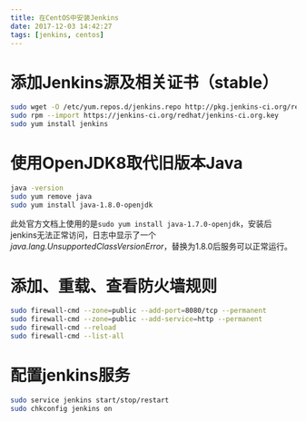 ```yaml
---
title: 在CentOS中安装Jenkins
date: 2017-12-03 14:42:27
tags: [jenkins, centos]
---
```

# 添加Jenkins源及相关证书（stable）
``` bash
sudo wget -O /etc/yum.repos.d/jenkins.repo http://pkg.jenkins-ci.org/redhat-stable/jenkins.repo
sudo rpm --import https://jenkins-ci.org/redhat/jenkins-ci.org.key
sudo yum install jenkins
```

# 使用OpenJDK8取代旧版本Java
``` bash
java -version
sudo yum remove java
sudo yum install java-1.8.0-openjdk
```
此处官方文档上使用的是`sudo yum install java-1.7.0-openjdk`，安装后jenkins无法正常访问，日志中显示了一个*java.lang.UnsupportedClassVersionError*，替换为1.8.0后服务可以正常运行。

# 添加、重载、查看防火墙规则
``` bash
sudo firewall-cmd --zone=public --add-port=8080/tcp --permanent
sudo firewall-cmd --zone=public --add-service=http --permanent
sudo firewall-cmd --reload
sudo firewall-cmd --list-all
```

# 配置jenkins服务

``` bash
sudo service jenkins start/stop/restart
sudo chkconfig jenkins on
```